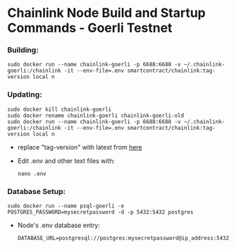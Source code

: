 # Chainlink Node Build and Startup Commands - Goerli Testnet
### Building:
```
sudo docker run --name chainlink-goerli -p 6688:6688 -v ~/.chainlink-goerli:/chainlink -it --env-file=.env smartcontract/chainlink:tag-version local n
```
### Updating:
```
sudo docker kill chainlink-goerli
sudo docker rename chainlink-goerli chainlink-goerli-old
sudo docker run --name chainlink-goerli -p 6688:6688 -v ~/.chainlink-goerli:/chainlink -it --env-file=.env smartcontract/chainlink:tag-version local n
```
- replace "tag-version" with latest from [here](https://hub.docker.com/r/smartcontract/chainlink/tags)

- Edit .env and other text files with:
    ```
    nano .env
    ```

### Database Setup:
```
sudo docker run --name psql-goerli -e POSTGRES_PASSWORD=mysecretpassword -d -p 5432:5432 postgres
```
- Node's .env database entry:
    ```
    DATABASE_URL=postgresql://postgres:mysecretpassword@ip_address:5432/postgres
    ```